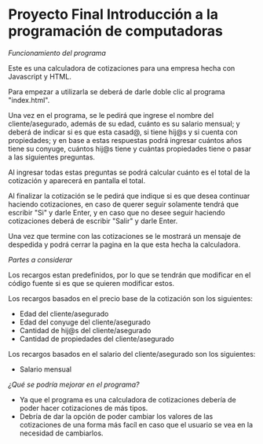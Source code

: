 # Proyecto Final Introducción a la programación de computadoras

*Funcionamiento del programa*

Este es una calculadora de cotizaciones para una empresa hecha con Javascript y HTML.

Para empezar a utilizarla se deberá de darle doble clic al programa "index.html".

Una vez en el programa, se le pedirá que ingrese el nombre del cliente/asegurado, además de su edad, cuánto es su salario mensual; y deberá de indicar si es que esta casad@, si tiene hij@s y si cuenta con propiedades; y en base a estas respuestas podrá ingresar cuántos años tiene su conyuge, cuántos hij@s tiene y cuántas propiedades tiene o pasar a las siguientes preguntas. 

Al ingresar todas estas preguntas se podrá calcular cuánto es el total de la cotización y aparecerá en pantalla el total.

Al finalizar la cotización se le pedirá que indique si es que desea continuar haciendo cotizaciones, en caso de querer seguir solamente tendrá que escribir "Si" y darle Enter, y en caso que no desee seguir haciendo cotizaciones deberá de escribir "Salir" y darle Enter.

Una vez que termine con las cotizaciones se le mostrará un mensaje de despedida y podrá cerrar la pagina en la que esta hecha la calculadora.

*Partes a considerar*

Los recargos estan predefinidos, por lo que se tendrán que modificar en el código fuente si es que se quieren modificar estos.

Los recargos basados en el precio base de la cotización son los siguientes:

- Edad del cliente/asegurado
- Edad del conyuge del cliente/asegurado
- Cantidad de hij@s del cliente/asegurado
- Cantidad de propiedades del cliente/asegurado

Los recargos basados en el salario del cliente/asegurado son los siguientes:

- Salario mensual


*¿Qué se podría mejorar en el programa?*

- Ya que el programa es una calculadora de cotizaciones debería de poder hacer cotizaciones de más tipos.
- Debría de dar la opción de poder cambiar los valores de las cotizaciones de una forma más facíl en caso que el usuario se vea en la necesidad de cambiarlos.
